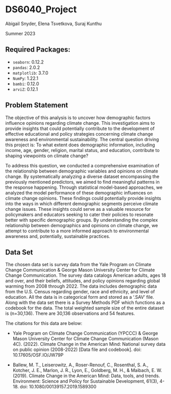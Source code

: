# DS6040_Project

Abigail Snyder, Elena Tsvetkova, Suraj Kunthu

Summer 2023

## Required Packages:
- `seaborn`: 0.12.2
- `pandas`: 2.0.2
- `matplotlib`: 3.7.0
- `NumPy`: 1.22.1
- `bambi`: 0.12.0
- `arviZ`: 0.12.1

## Problem Statement 

The objective of this analysis is to uncover how demographic factors influence opinions regarding climate change. This investigation aims to provide insights that could potentially contribute to the development of effective educational and policy strategies concerning climate change awareness and environmental sustainability. The central question driving this project is: To what extent does demographic information, including income, age, gender, religion, marital status, and education, contribute to shaping viewpoints on climate change? 

To address this question, we conducted a comprehensive examination of the relationship between demographic variables and opinions on climate change. By systematically analyzing a diverse dataset encompassing the previously mentioned predictors, we aimed to find meaningful patterns in the response happening. Through statistical model-based approaches, we analyzed the model performance of these demographic influences on climate change opinions. These findings could potentially provide insights into the ways in which different demographic segments perceive climate change issues. These insights could serve as a valuable resource for policymakers and educators seeking to cater their policies to resonate better with specific demographic groups. By understanding the complex relationship between demographics and opinions on climate change, we attempt to contribute to a more informed approach to environmental awareness and, potentially, sustainable practices. 


## Data Set
The chosen data set is survey data from the Yale Program on Climate Change Communication & George Mason University Center for Climate Change Communication. The survey data catalogs American adults, ages 18 and over, and their beliefs, attitudes, and policy opinions regarding global warming from 2008 through 2022. The data includes demographic data from the U.S. Census regarding gender, race and ethnicity, and level of education. All the data is in categorical form and stored as a ‘.SAV’ file. Along with the data set there is a Survey Methods PDF which functions as a codebook for the data. The total weighted sample size of the entire dataset is (n=30,136). There are 30,136 observations and 54 features.  

The citations for this data are below:

- Yale Program on Climate Change Communication (YPCCC) & George Mason University Center for Climate Change Communication (Mason 4C). (2022). Climate Change in the American Mind: National survey data on public opinion (2008-2022) [Data file and codebook]. doi: 10.17605/OSF.IO/JW79P

- Ballew, M. T., Leiserowitz, A., Roser-Renouf, C., Rosenthal, S. A., Kotcher, J. E., Marlon, J. R., Lyon, E., Goldberg, M. H., & Maibach, E. W. (2019). Climate Change in the American Mind: Data, tools, and trends. Environment: Science and Policy for Sustainable Development, 61(3), 4-18. doi: 10.1080/00139157.2019.1589300

